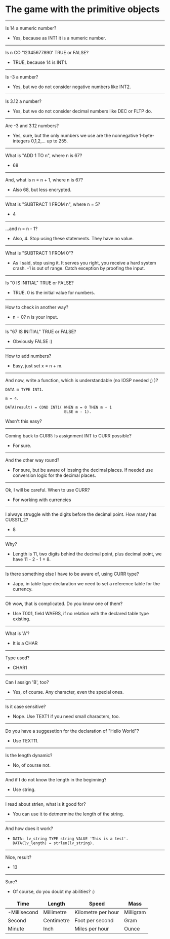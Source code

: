 <style>
td, th {
   border: none!important;
}
</style>

# The game with the primitive objects
-------- -------- 
Is 14 a numeric number? 
 - Yes, because as INT1 it is a numeric number.
-------- -------- 
Is n CO '12345677890' TRUE or FALSE?
   - TRUE, because 14 is INT1.
-------- -------- 
Is -3 a number?
  - Yes, but we do not consider negative numbers like INT2.
-------- -------- 
Is 3.12 a number?
 - Yes, but we do not consider decimal numbers like DEC or FLTP do.
-------- -------- 
Are -3 and 3.12 numbers?
 - Yes, sure, but the only numbers we use are the nonnegative 1-byte-integers 0,1,2,... up to 255.
-------- -------- 
What is "ADD 1 TO n", where n is 67?
 - 68
-------- -------- 
And, what is n = n + 1, where n is 67?
 - Also 68, but less encrypted.
-------- -------- 
What is "SUBTRACT 1 FROM n", where n = 5?
 - 4
-------- -------- 
...and n = n - 1?
 - Also, 4. Stop using these statements. They have no value.
-------- -------- 
What is "SUBTRACT 1 FROM 0"?
 - As I said, stop using it. It serves you right, you receive a hard system crash. -1 is out of range. Catch exception by proofing the input.
-------- -------- 
Is "0 IS INITIAL" TRUE or FALSE?
 - TRUE. 0 is the initial value for numbers. 
-------- -------- 
How to check in another way?
 - n = 0? n is your input.
-------- -------- 
Is "67 IS INITIAL" TRUE or FALSE?
 - Obviously FALSE :)
-------- -------- 
How to add numbers?
 - Easy, just set x = n + m.
-------- -------- 
And now, write a function, which is understandable (no IOSP needed ;) )?
``` 
DATA m TYPE INT1.
       
m = 4.

DATA(result) = COND INT1( WHEN m = 0 THEN m + 1
                          ELSE m - 1).
```
Wasn't this easy?
-------- -------- 
Coming back to CURR: Is assignment INT to CURR possible?
 - For sure. 
-------- --------
And the other way round?
 - For sure, but be aware of lossing the decimal places. If needed use conversion logic for the decimal places.

-------- --------
Ok, I will be careful. When to use CURR?
 - For working with currencies

-------- --------
I always struggle with the digits before the decimal point. How many has CUSS11_2?
 - 8

-------- --------
Why?
 - Length is 11, two digits behind the decimal point, plus decimal point, we have 11 - 2 - 1 = 8.

-------- --------
Is there something else I have to be aware of, using CURR type?
 - Japp, in table type declaration we need to set a reference table for the currency.

-------- --------
Oh wow, that is complicated. Do you know one of them?
 - Use T001, field WAERS, if no relation with the declared table type existing.

-------- --------
What is 'A'?
 - It is a CHAR

-------- --------
Type used?
 - CHAR1

-------- --------
Can I assign 'B', too?
 - Yes, of course. Any character, even the special ones. 

-------- --------
Is it case sensitive?
- Nope. Use TEXT1 if you need small characters, too.

-------- --------
Do you have a suggesetion for the declaration of "Hello World"?
- Use TEXT11.

-------- --------
Is the length dynamic?
- No, of course not.

-------- --------
And if I do not know the length in the beginning?
- Use string.

-------- --------
I read about strlen, what is it good for?
- You can use it to detmermine the length of the string.

-------- --------
And how does it work?
- ```
  DATA: lv_string TYPE string VALUE 'This is a test'.
  DATA(lv_length) = strlen(lv_string).
  ``` 
-------- --------
Nice, result?
- 13
-------- --------
Sure?
- Of course, do you doubt my abilities? :)



| Time         | Length        | Speed              | Mass         |
| ------------ | ------------- | ------------------ | ------------ |
| -Millisecond | Millimetre    | Kilometre per hour | Milligram    |
| Second       | Centimetre    | Foot per second    | Gram         |
| Minute       | Inch          | Miles per hour     | Ounce        |
